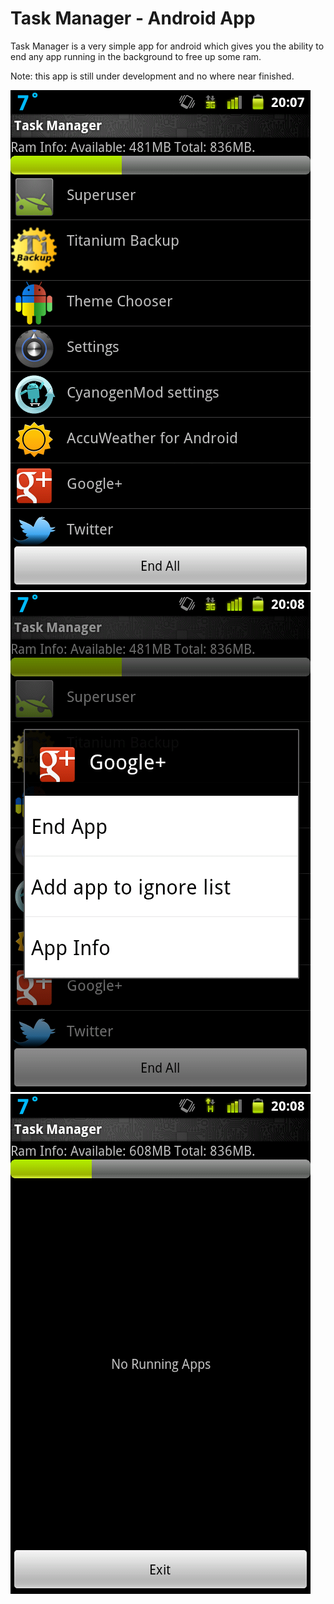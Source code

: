 Task Manager - Android App
==========================


Task Manager is a very simple app for android which gives you the ability to end any app running in the background to free up some ram.

Note: this app is still under development and no where near finished.


<img src="https://github.com/husseinala/Task-Manager/raw/gingerbread/screenshots/screenshot-1330114060800.png" />
<img src="https://github.com/husseinala/Task-Manager/raw/gingerbread/screenshots/screenshot-1330114091106.png" />
<img src="https://github.com/husseinala/Task-Manager/raw/gingerbread/screenshots/screenshot-1330114100833.png" />